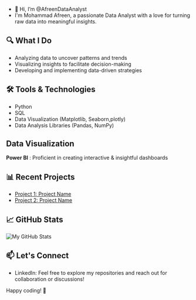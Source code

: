 - 👋 Hi, I’m @AfreenDataAnalyst
- I'm Mohammad Afreen, a passionate Data Analyst with a love for turning raw data into meaningful insights.

## 🔍 What I Do
- Analyzing data to uncover patterns and trends
- Visualizing insights to facilitate decision-making
- Developing and implementing data-driven strategies

## 🛠 Tools & Technologies
- Python
- SQL
- Data Visualization (Matplotlib, Seaborn,plotly)
- Data Analysis Libraries (Pandas, NumPy)
  
## Data Visualization
**Power BI** : Proficient in creating interactive & insightful dashboards

## 📊 Recent Projects
- [Project 1: Project Name](link-to-repository)
- [Project 2: Project Name](link-to-repository)

## 📈 GitHub Stats
![My GitHub Stats](https://github-readme-stats.vercel.app/api?username=yourusername&show_icons=true&hide_title=true&hide_border=true)

## 📫 Let's Connect
- LinkedIn: 
Feel free to explore my repositories and reach out for collaboration or discussions!

Happy coding! 🚀

<!---
AfreenDataAnalyst/AfreenDataAnalyst is a ✨ special ✨ repository because its `README.md` (this file) appears on your GitHub profile.
You can click the Preview link to take a look at your changes.
--->
